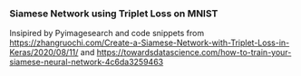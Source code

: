 ### Siamese Network using Triplet Loss on MNIST

Insipired by Pyimagesearch and code snippets from
https://zhangruochi.com/Create-a-Siamese-Network-with-Triplet-Loss-in-Keras/2020/08/11/
and https://towardsdatascience.com/how-to-train-your-siamese-neural-network-4c6da3259463
